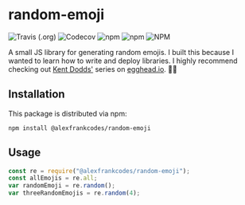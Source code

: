 # random-emoji

![Travis (.org)](https://img.shields.io/travis/alexfrankcodes/random-emoji?style=for-the-badge)
![Codecov](https://img.shields.io/codecov/c/gh/alexfrankcodes/random-emoji?style=for-the-badge)
![npm](https://img.shields.io/npm/v/@alexfrankcodes/random-emoji?style=for-the-badge)
![npm](https://img.shields.io/npm/dt/@alexfrankcodes/random-emoji?style=for-the-badge)
![NPM](https://img.shields.io/npm/l/@alexfrankcodes/random-emoji)

A small JS library for generating random emojis. I built this because I wanted to learn how to write and deploy libraries. I highly recommend checking out [Kent Dodds'](https://twitter.com/kentcdodds) series on [egghead.io](https://egghead.io/courses/how-to-write-an-open-source-javascript-library). 🙂💖

## Installation

This package is distributed via npm:

```
npm install @alexfrankcodes/random-emoji
```

## Usage

```javascript
const re = require("@alexfrankcodes/random-emoji");
const allEmojis = re.all;
var randomEmoji = re.random();
var threeRandomEmojis = re.random(4);
```

